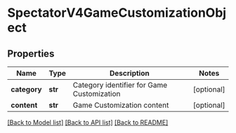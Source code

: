 # SpectatorV4GameCustomizationObject

## Properties
Name | Type | Description | Notes
------------ | ------------- | ------------- | -------------
**category** | **str** | Category identifier for Game Customization | [optional] 
**content** | **str** | Game Customization content | [optional] 

[[Back to Model list]](../README.md#documentation-for-models) [[Back to API list]](../README.md#documentation-for-api-endpoints) [[Back to README]](../README.md)


